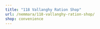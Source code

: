 ```yaml
---
title: "118 Vallanghy Ration Shop"
url: /nemmara/118-vallanghy-ration-shop/
shop: convenience
---
```

